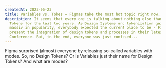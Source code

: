 ```yaml
---
createdAt: 2023-06-23
title: Variables vs. Tokes – Figmas take the most hot topic right now.
description: It seems that every one is talking about nothing else than Design
  Tokens for the last two years. As Design Systems and tokenization gained
  massiv in popularity, everybody expected the current place to be - Figma - to
  present the integration of design tokens and processes in their latest Config
  Conference. But, in the end, everyone was just confused...
---
```

F﻿igma surprised (almost) everyone by releasing so-called variables with modes.  S﻿o, no Design Tokens? Or is Variables just their name for Design Tokens? And what are modes?